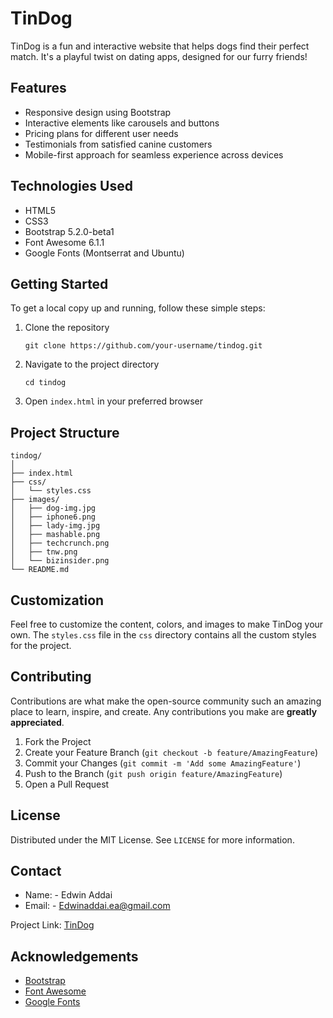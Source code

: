 # TinDog

TinDog is a fun and interactive website that helps dogs find their perfect match. It's a playful twist on dating apps, designed for our furry friends!

## Features

- Responsive design using Bootstrap
- Interactive elements like carousels and buttons
- Pricing plans for different user needs
- Testimonials from satisfied canine customers
- Mobile-first approach for seamless experience across devices

## Technologies Used

- HTML5
- CSS3
- Bootstrap 5.2.0-beta1
- Font Awesome 6.1.1
- Google Fonts (Montserrat and Ubuntu)

## Getting Started

To get a local copy up and running, follow these simple steps:

1. Clone the repository
   ```
   git clone https://github.com/your-username/tindog.git
   ```

2. Navigate to the project directory
   ```
   cd tindog
   ```

3. Open `index.html` in your preferred browser

## Project Structure

```
tindog/
│
├── index.html
├── css/
│   └── styles.css
├── images/
│   ├── dog-img.jpg
│   ├── iphone6.png
│   ├── lady-img.jpg
│   ├── mashable.png
│   ├── techcrunch.png
│   ├── tnw.png
│   └── bizinsider.png
└── README.md
```

## Customization

Feel free to customize the content, colors, and images to make TinDog your own. The `styles.css` file in the `css` directory contains all the custom styles for the project.

## Contributing

Contributions are what make the open-source community such an amazing place to learn, inspire, and create. Any contributions you make are **greatly appreciated**.

1. Fork the Project
2. Create your Feature Branch (`git checkout -b feature/AmazingFeature`)
3. Commit your Changes (`git commit -m 'Add some AmazingFeature'`)
4. Push to the Branch (`git push origin feature/AmazingFeature`)
5. Open a Pull Request

## License

Distributed under the MIT License. See `LICENSE` for more information.

## Contact
- Name: - Edwin Addai
- Email: - [Edwinaddai.ea@gmail.com](mailto:edwinaddai.ea@gmail.com)

Project Link: [TinDog](https://kobbykk.github.io/TinDog-Website/)

## Acknowledgements

- [Bootstrap](https://getbootstrap.com)
- [Font Awesome](https://fontawesome.com)
- [Google Fonts](https://fonts.google.com)
